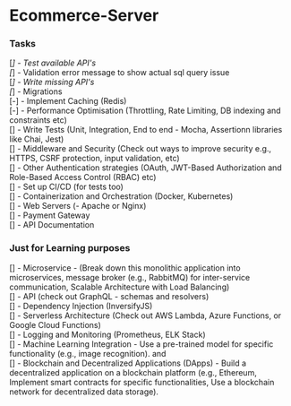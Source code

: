# Ecommerce-Server

### Tasks
  
[*] - Test available API's  
[*] - Validation error message to show actual sql query issue  
[*] - Write missing API's  
[*] - Migrations  
[-] - Implement Caching (Redis)  
[-] - Performance Optimisation (Throttling, Rate Limiting, DB indexing and constraints etc)  
[] - Write Tests (Unit, Integration, End to end - Mocha, Assertionn libraries like Chai, Jest)  
[] - Middleware and Security (Check out ways to improve security e.g., HTTPS, CSRF protection, input validation, etc)  
[] - Other Authentication strategies (OAuth, JWT-Based Authorization and Role-Based Access Control (RBAC) etc)  
[] - Set up CI/CD (for tests too)  
[] - Containerization and Orchestration (Docker, Kubernetes)  
[] - Web Servers (-	Apache or Nginx)  
[] - Payment Gateway  
[] - API Documentation


### Just for Learning purposes

[] - Microservice - (Break down this monolithic application into microservices, message broker (e.g., RabbitMQ) for inter-service communication, Scalable Architecture with Load Balancing)  
[] - API (check out GraphQL - schemas and resolvers)  
[] - Dependency Injection (InversifyJS)  
[] - Serverless Architecture (Check out AWS Lambda, Azure Functions, or Google Cloud Functions)  
[] - Logging and Monitoring (Prometheus, ELK Stack)  
[] - Machine Learning Integration - Use a pre-trained model for specific functionality (e.g., image recognition). and   
[] - Blockchain and Decentralized Applications (DApps) - Build a decentralized application on a blockchain platform (e.g., Ethereum, Implement smart contracts for specific functionalities, Use a blockchain network for decentralized data storage).


